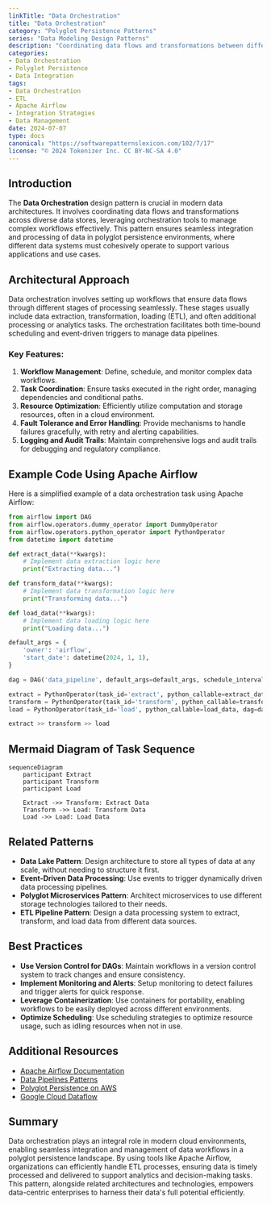 ```yaml
---
linkTitle: "Data Orchestration"
title: "Data Orchestration"
category: "Polyglot Persistence Patterns"
series: "Data Modeling Design Patterns"
description: "Coordinating data flows and transformations between different data stores using orchestration tools like Apache Airflow to efficiently manage ETL processes."
categories:
- Data Orchestration
- Polyglot Persistence
- Data Integration
tags:
- Data Orchestration
- ETL
- Apache Airflow
- Integration Strategies
- Data Management
date: 2024-07-07
type: docs
canonical: "https://softwarepatternslexicon.com/102/7/17"
license: "© 2024 Tokenizer Inc. CC BY-NC-SA 4.0"
---
```



## Introduction

The **Data Orchestration** design pattern is crucial in modern data architectures. It involves coordinating data flows and transformations across diverse data stores, leveraging orchestration tools to manage complex workflows effectively. This pattern ensures seamless integration and processing of data in polyglot persistence environments, where different data systems must cohesively operate to support various applications and use cases.

## Architectural Approach

Data orchestration involves setting up workflows that ensure data flows through different stages of processing seamlessly. These stages usually include data extraction, transformation, loading (ETL), and often additional processing or analytics tasks. The orchestration facilitates both time-bound scheduling and event-driven triggers to manage data pipelines.

### Key Features:

1. **Workflow Management**: Define, schedule, and monitor complex data workflows.
2. **Task Coordination**: Ensure tasks executed in the right order, managing dependencies and conditional paths.
3. **Resource Optimization**: Efficiently utilize computation and storage resources, often in a cloud environment.
4. **Fault Tolerance and Error Handling**: Provide mechanisms to handle failures gracefully, with retry and alerting capabilities.
5. **Logging and Audit Trails**: Maintain comprehensive logs and audit trails for debugging and regulatory compliance.

## Example Code Using Apache Airflow

Here is a simplified example of a data orchestration task using Apache Airflow:

```python
from airflow import DAG
from airflow.operators.dummy_operator import DummyOperator
from airflow.operators.python_operator import PythonOperator
from datetime import datetime

def extract_data(**kwargs):
    # Implement data extraction logic here
    print("Extracting data...")

def transform_data(**kwargs):
    # Implement data transformation logic here
    print("Transforming data...")

def load_data(**kwargs):
    # Implement data loading logic here
    print("Loading data...")

default_args = {
    'owner': 'airflow',
    'start_date': datetime(2024, 1, 1),
}

dag = DAG('data_pipeline', default_args=default_args, schedule_interval='@daily')

extract = PythonOperator(task_id='extract', python_callable=extract_data, dag=dag)
transform = PythonOperator(task_id='transform', python_callable=transform_data, dag=dag)
load = PythonOperator(task_id='load', python_callable=load_data, dag=dag)

extract >> transform >> load
```

## Mermaid Diagram of Task Sequence

```mermaid
sequenceDiagram
    participant Extract
    participant Transform
    participant Load

    Extract ->> Transform: Extract Data
    Transform ->> Load: Transform Data
    Load ->> Load: Load Data
```

## Related Patterns

- **Data Lake Pattern**: Design architecture to store all types of data at any scale, without needing to structure it first.
- **Event-Driven Data Processing**: Use events to trigger dynamically driven data processing pipelines.
- **Polyglot Microservices Pattern**: Architect microservices to use different storage technologies tailored to their needs.
- **ETL Pipeline Pattern**: Design a data processing system to extract, transform, and load data from different data sources.

## Best Practices

- **Use Version Control for DAGs**: Maintain workflows in a version control system to track changes and ensure consistency.
- **Implement Monitoring and Alerts**: Setup monitoring to detect failures and trigger alerts for quick response.
- **Leverage Containerization**: Use containers for portability, enabling workflows to be easily deployed across different environments.
- **Optimize Scheduling**: Use scheduling strategies to optimize resource usage, such as idling resources when not in use.

## Additional Resources

- [Apache Airflow Documentation](https://airflow.apache.org/docs/)
- [Data Pipelines Patterns](https://martinfowler.com/articles/patterns-of-distributed-systems/pipeline.html)
- [Polyglot Persistence on AWS](https://aws.amazon.com/nosql/patterns/)
- [Google Cloud Dataflow](https://cloud.google.com/dataflow/docs/)

## Summary

Data orchestration plays an integral role in modern cloud environments, enabling seamless integration and management of data workflows in a polyglot persistence landscape. By using tools like Apache Airflow, organizations can efficiently handle ETL processes, ensuring data is timely processed and delivered to support analytics and decision-making tasks. This pattern, alongside related architectures and technologies, empowers data-centric enterprises to harness their data's full potential efficiently.

